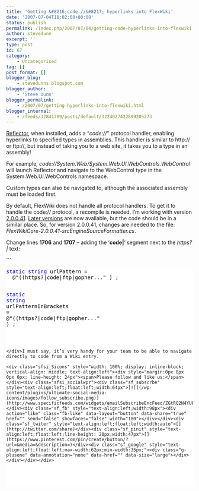 ```yaml
---
title: 'Getting &#8216;code://&#8217; hyperlinks into FlexWiki'
date: '2007-07-04T18:02:00+00:00'
status: publish
permalink: /index.php/2007/07/04/getting-code-hyperlinks-into-flexwiki
author: stevedunn
excerpt: ''
type: post
id: 67
category:
    - Uncategorised
tag: []
post_format: []
blogger_blog:
    - stevedunns.blogspot.com
blogger_author:
    - 'Steve Dunn'
blogger_permalink:
    - /2007/07/getting-hyperlinks-into-flexwiki.html
blogger_internal:
    - /feeds/32841709/posts/default/3224027422899205273
---
```

[Reflector](http://www.aisto.com/roeder/dotnet/), when installed, adds a “*code://*” protocol handler, enabling hyperlinks to specified types in assemblies. This handler is similar to http:// or ftp://, but instead of taking you to a web site, it takes you to a type in an assembly!

For example, *code://System.Web/System.Web.UI.WebControls.WebControl* will launch Reflector and navigate to the WebControl type in the System.Web.UI.WebControls namespace.

Custom types can also be navigated to, although the associated assembly must be loaded first.

By default, FlexWiki does not handle all protocol handlers. To get it to handle the code:// protocol, a recompile is needed. I’m working with version [2.0.0.41](http://builds.flexwiki.com/download/FlexWikiCore-20/2.0.0.41/). [Later versions](http://builds.flexwiki.com/download/FlexWikiCore-20/) are now available, but the code should be in a similar place. So, for version 2.0.0.41, changes are needed to the file:  *FlexWikiCore-2.0.0.41-srcEngineSourceFormatter.cs*.

Change lines **1706** and **1707** – adding the ‘**code|**‘ segment next to the *https?|* text:

<div contenteditable="false" style="padding-right: 0px; display: inline; padding-left: 0px; float: none; padding-bottom: 0px; margin: 0px; padding-top: 0px">```
<pre style="background-color:White;"><div><span style="color: #0000FF; ">static</span><span style="color: #000000; "> </span><span style="color: #0000FF; ">string</span><span style="color: #000000; "> urlPattern </span><span style="color: #000000; ">=</span><span style="color: #000000; "> 
  </span><span style="color: #000000; ">@"</span><span style="color: #000000; ">((https?|code|ftp|gopher...</span><span style="color: #000000; ">"</span><span style="color: #000000; "> ) ;

</span><span style="color: #0000FF; ">static</span><span style="color: #000000; "> </span><span style="color: #0000FF; ">string</span><span style="color: #000000; "> urlPatternInBrackets </span><span style="color: #000000; ">=</span><span style="color: #000000; "> 
  </span><span style="color: #000000; ">@"</span><span style="color: #000000; ">((https?|code|ftp|gopher...</span><span style="color: #000000; ">"</span><span style="color: #000000; "> ) ;
</span></div>
```

</div>I must say, it’s very handy for your team to be able to navigate directly to code from a Wiki entry.

<div class="sfsi_Sicons" style="width: 100%; display: inline-block; vertical-align: middle; text-align:left"><div style="margin:0px 8px 0px 0px; line-height: 24px"><span>Please follow and like us:</span></div><div class="sfsi_socialwpr"><div class="sf_subscrbe" style="text-align:left;float:left;width:64px">[![](/wp-content/plugins/ultimate-social-media-icons/images/follow_subscribe.png)](http://www.specificfeeds.com/widgets/emailSubscribeEncFeed/ZGtRQ2N4YUkxenJ6TjgzTy9FZTZGOVlUampBalh0Tk05THhhblhmbDRkb2xlM3YxSjJmQ2puZlhkODJzNmNaVzFMZUJvY3ovZkJzRldLdHVicHJwamNaaUZ5UXJqOFROOW5PV2pDMzBGZjNLSHo3aloyRTlJdkhJRDdWK0FNT3B8c3VkUm1QVE45WHJ3U0FIZVBnWG9lUUFXWWJvVDdIOXBsL2Q2NlduWE01dz0=/OA==/)</div><div class="sf_fb" style="text-align:left;width:98px"><div action="like" class="fb-like" data-layout="button" data-share="true" href="" send="false" showfaces="false" width="180"></div></div><div class="sf_twiter" style="text-align:left;float:left;width:auto">[](http://twitter.com/share)</div><div class="sf_pinit" style="text-align:left;float:left;line-height: 20px;width:47px">[](https://www.pinterest.com/pin/create/button/?url=&media=&description=)</div><div class="sf_google" style="text-align:left;float:left;max-width:62px;min-width:35px;"><div class="g-plusone" data-annotation="none" data-href="" data-size="large"></div></div></div></div>